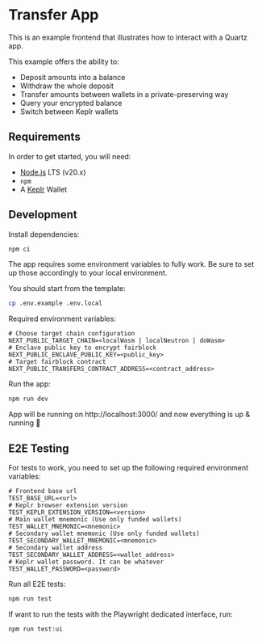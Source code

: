 # Transfer App

This is an example frontend that illustrates how to interact with a Quartz app.

This example offers the ability to:

- Deposit amounts into a balance
- Withdraw the whole deposit
- Transfer amounts between wallets in a private-preserving way
- Query your encrypted balance
- Switch between Keplr wallets

## Requirements

In order to get started, you will need:

- [Node.js](https://nodejs.org/) LTS (v20.x)
- `npm`
- A [Keplr](https://www.keplr.app/) Wallet

## Development

Install dependencies:

```bash
npm ci
```

The app requires some environment variables to fully work. Be sure to set up those accordingly to your local environment.

You should start from the template:

```bash
cp .env.example .env.local
```

Required environment variables:

```
# Choose target chain configuration
NEXT_PUBLIC_TARGET_CHAIN=<localWasm | localNeutron | doWasm>
# Enclave public key to encrypt fairblock
NEXT_PUBLIC_ENCLAVE_PUBLIC_KEY=<public_key>
# Target fairblock contract
NEXT_PUBLIC_TRANSFERS_CONTRACT_ADDRESS=<contract_address>
```

Run the app:

```bash
npm run dev
```

App will be running on http://localhost:3000/ and now everything is up & running 🎉

## E2E Testing

For tests to work, you need to set up the following required environment variables:

```
# Frontend base url
TEST_BASE_URL=<url>
# Keplr browser extension version
TEST_KEPLR_EXTENSION_VERSION=<version>
# Main wallet mnemonic (Use only funded wallets)
TEST_WALLET_MNEMONIC=<mnemonic>
# Secondary wallet mnemonic (Use only funded wallets)
TEST_SECONDARY_WALLET_MNEMONIC=<mnemonic>
# Secondary wallet address
TEST_SECONDARY_WALLET_ADDRESS=<wallet_address>
# Keplr wallet password. It can be whatever
TEST_WALLET_PASSWORD=<password>
```

Run all E2E tests:

```bash
npm run test
```

If want to run the tests with the Playwright dedicated interface, run:

```bash
npm run test:ui
```
